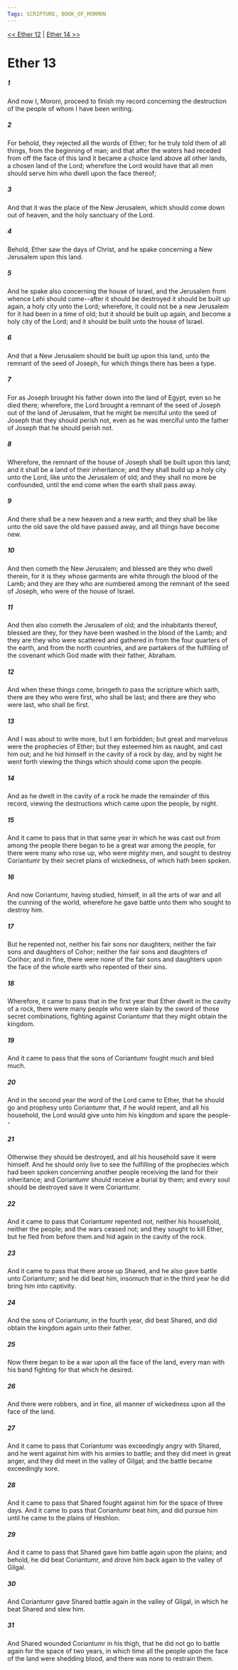 ```yaml
---
Tags: SCRIPTURE, BOOK_OF_MORMON
---
```


[<< Ether 12](BOOK_OF_MORMON/14_Ether/Ether_12.md) | [Ether 14 >>](BOOK_OF_MORMON/14_Ether/Ether_14.md)

# Ether 13

##### 1
 And now I, Moroni, proceed to finish my record concerning the destruction of the people of whom I have been writing.
##### 2
 For behold, they rejected all the words of Ether; for he truly told them of all things, from the beginning of man; and that after the waters had receded from off the face of this land it became a choice land above all other lands, a chosen land of the Lord; wherefore the Lord would have that all men should serve him who dwell upon the face thereof;
##### 3
 And that it was the place of the New Jerusalem, which should come down out of heaven, and the holy sanctuary of the Lord.
##### 4
 Behold, Ether saw the days of Christ, and he spake concerning a New Jerusalem upon this land.
##### 5
 And he spake also concerning the house of Israel, and the Jerusalem from whence Lehi should come--after it should be destroyed it should be built up again, a holy city unto the Lord; wherefore, it could not be a new Jerusalem for it had been in a time of old; but it should be built up again, and become a holy city of the Lord; and it should be built unto the house of Israel.
##### 6
 And that a New Jerusalem should be built up upon this land, unto the remnant of the seed of Joseph, for which things there has been a type.
##### 7
 For as Joseph brought his father down into the land of Egypt, even so he died there; wherefore, the Lord brought a remnant of the seed of Joseph out of the land of Jerusalem, that he might be merciful unto the seed of Joseph that they should perish not, even as he was merciful unto the father of Joseph that he should perish not.
##### 8
 Wherefore, the remnant of the house of Joseph shall be built upon this land; and it shall be a land of their inheritance; and they shall build up a holy city unto the Lord, like unto the Jerusalem of old; and they shall no more be confounded, until the end come when the earth shall pass away.
##### 9
 And there shall be a new heaven and a new earth; and they shall be like unto the old save the old have passed away, and all things have become new.
##### 10
 And then cometh the New Jerusalem; and blessed are they who dwell therein, for it is they whose garments are white through the blood of the Lamb; and they are they who are numbered among the remnant of the seed of Joseph, who were of the house of Israel.
##### 11
 And then also cometh the Jerusalem of old; and the inhabitants thereof, blessed are they, for they have been washed in the blood of the Lamb; and they are they who were scattered and gathered in from the four quarters of the earth, and from the north countries, and are partakers of the fulfilling of the covenant which God made with their father, Abraham.
##### 12
 And when these things come, bringeth to pass the scripture which saith, there are they who were first, who shall be last; and there are they who were last, who shall be first.
##### 13
 And I was about to write more, but I am forbidden; but great and marvelous were the prophecies of Ether; but they esteemed him as naught, and cast him out; and he hid himself in the cavity of a rock by day, and by night he went forth viewing the things which should come upon the people.
##### 14
 And as he dwelt in the cavity of a rock he made the remainder of this record, viewing the destructions which came upon the people, by night.
##### 15
 And it came to pass that in that same year in which he was cast out from among the people there began to be a great war among the people, for there were many who rose up, who were mighty men, and sought to destroy Coriantumr by their secret plans of wickedness, of which hath been spoken.
##### 16
 And now Coriantumr, having studied, himself, in all the arts of war and all the cunning of the world, wherefore he gave battle unto them who sought to destroy him.
##### 17
 But he repented not, neither his fair sons nor daughters; neither the fair sons and daughters of Cohor; neither the fair sons and daughters of Corihor; and in fine, there were none of the fair sons and daughters upon the face of the whole earth who repented of their sins.
##### 18
 Wherefore, it came to pass that in the first year that Ether dwelt in the cavity of a rock, there were many people who were slain by the sword of those secret combinations, fighting against Coriantumr that they might obtain the kingdom.
##### 19
 And it came to pass that the sons of Coriantumr fought much and bled much.
##### 20
 And in the second year the word of the Lord came to Ether, that he should go and prophesy unto Coriantumr that, if he would repent, and all his household, the Lord would give unto him his kingdom and spare the people--
##### 21
 Otherwise they should be destroyed, and all his household save it were himself. And he should only live to see the fulfilling of the prophecies which had been spoken concerning another people receiving the land for their inheritance; and Coriantumr should receive a burial by them; and every soul should be destroyed save it were Coriantumr.
##### 22
 And it came to pass that Coriantumr repented not, neither his household, neither the people; and the wars ceased not; and they sought to kill Ether, but he fled from before them and hid again in the cavity of the rock.
##### 23
 And it came to pass that there arose up Shared, and he also gave battle unto Coriantumr; and he did beat him, insomuch that in the third year he did bring him into captivity.
##### 24
 And the sons of Coriantumr, in the fourth year, did beat Shared, and did obtain the kingdom again unto their father.
##### 25
 Now there began to be a war upon all the face of the land, every man with his band fighting for that which he desired.
##### 26
 And there were robbers, and in fine, all manner of wickedness upon all the face of the land.
##### 27
 And it came to pass that Coriantumr was exceedingly angry with Shared, and he went against him with his armies to battle; and they did meet in great anger, and they did meet in the valley of Gilgal; and the battle became exceedingly sore.
##### 28
 And it came to pass that Shared fought against him for the space of three days. And it came to pass that Coriantumr beat him, and did pursue him until he came to the plains of Heshlon.
##### 29
 And it came to pass that Shared gave him battle again upon the plains; and behold, he did beat Coriantumr, and drove him back again to the valley of Gilgal.
##### 30
 And Coriantumr gave Shared battle again in the valley of Gilgal, in which he beat Shared and slew him.
##### 31
 And Shared wounded Coriantumr in his thigh, that he did not go to battle again for the space of two years, in which time all the people upon the face of the land were shedding blood, and there was none to restrain them.
